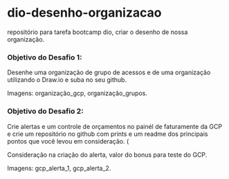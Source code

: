 # dio-desenho-organizacao
repositório para tarefa bootcamp dio, criar o desenho de nossa organização.

### Objetivo do Desafio 1:

Desenhe uma organização de grupo de acessos e de uma organização utilizando o Draw.io e suba no seu github.

Imagens: organização_gcp, organização_grupos.

### Objetivo do Desafio 2:

Crie alertas e um controle de orçamentos no painél de faturamente da GCP e crie um repositório no github com prints e um readme dos principais 
pontos que você levou em consideração. (

Consideração na criação do alerta, valor do bonus para teste do GCP.

Imagens: gcp_alerta_1, gcp_alerta_2.

